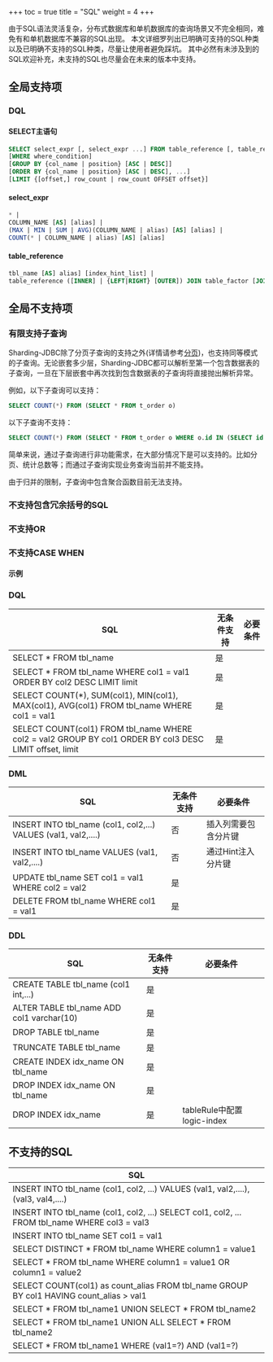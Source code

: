 +++
toc = true
title = "SQL"
weight = 4
+++

由于SQL语法灵活复杂，分布式数据库和单机数据库的查询场景又不完全相同，难免有和单机数据库不兼容的SQL出现。
本文详细罗列出已明确可支持的SQL种类以及已明确不支持的SQL种类，尽量让使用者避免踩坑。
其中必然有未涉及到的SQL欢迎补充，未支持的SQL也尽量会在未来的版本中支持。

## 全局支持项

### DQL

#### SELECT主语句

```sql
SELECT select_expr [, select_expr ...] FROM table_reference [, table_reference ...]
[WHERE where_condition] 
[GROUP BY {col_name | position} [ASC | DESC]] 
[ORDER BY {col_name | position} [ASC | DESC], ...] 
[LIMIT {[offset,] row_count | row_count OFFSET offset}]
```

#### select_expr

```sql
* | 
COLUMN_NAME [AS] [alias] | 
(MAX | MIN | SUM | AVG)(COLUMN_NAME | alias) [AS] [alias] | 
COUNT(* | COLUMN_NAME | alias) [AS] [alias]
```

#### table_reference

```sql
tbl_name [AS] alias] [index_hint_list] | 
table_reference ([INNER] | {LEFT|RIGHT} [OUTER]) JOIN table_factor [JOIN ON conditional_expr | USING (column_list)] | 
```

## 全局不支持项

### 有限支持子查询
Sharding-JDBC除了分页子查询的支持之外(详情请参考[分页](/02-sharding/subquery/))，也支持同等模式的子查询。无论嵌套多少层，Sharding-JDBC都可以解析至第一个包含数据表的子查询，一旦在下层嵌套中再次找到包含数据表的子查询将直接抛出解析异常。

例如，以下子查询可以支持：

```sql
SELECT COUNT(*) FROM (SELECT * FROM t_order o)
```

以下子查询不支持：

```sql
SELECT COUNT(*) FROM (SELECT * FROM t_order o WHERE o.id IN (SELECT id FROM t_order WHERE status = ?))
```

简单来说，通过子查询进行非功能需求，在大部分情况下是可以支持的。比如分页、统计总数等；而通过子查询实现业务查询当前并不能支持。

由于归并的限制，子查询中包含聚合函数目前无法支持。

### 不支持包含冗余括号的SQL

### 不支持OR

### 不支持CASE WHEN


#### 示例

### DQL

| SQL                                      | 无条件支持 | 必要条件 |
| ---------------------------------------- | ----- | ---- |
| SELECT * FROM tbl_name                   | 是     |      |
| SELECT * FROM tbl_name WHERE col1 = val1 ORDER BY col2 DESC LIMIT limit | 是     |      |
| SELECT COUNT(*), SUM(col1), MIN(col1), MAX(col1), AVG(col1) FROM tbl_name WHERE col1 = val1 | 是     |      |
| SELECT COUNT(col1) FROM tbl_name WHERE col2 = val2 GROUP BY col1 ORDER BY col3 DESC LIMIT offset, limit | 是     |      |

### DML

| SQL                                      | 无条件支持 | 必要条件        |
| ---------------------------------------- | ----- | ----------- |
| INSERT INTO tbl_name (col1, col2,...) VALUES (val1, val2,....) | 否     | 插入列需要包含分片键  |
| INSERT INTO tbl_name VALUES (val1, val2,....) | 否     | 通过Hint注入分片键 |
| UPDATE tbl_name SET col1 = val1 WHERE col2 = val2 | 是     |             |
| DELETE FROM tbl_name WHERE col1 = val1   | 是     |             |

### DDL

| SQL                                      | 无条件支持 | 必要条件                    |
| ---------------------------------------- | ----- | ----------------------- |
| CREATE TABLE tbl_name (col1 int,...)     | 是     |                         |
| ALTER TABLE tbl_name ADD col1 varchar(10) | 是     |                         |
| DROP TABLE tbl_name                      | 是     |                         |
| TRUNCATE TABLE tbl_name                  | 是     |                         |
| CREATE INDEX idx_name ON tbl_name        | 是     |                         |
| DROP INDEX idx_name ON tbl_name          | 是     |                         |
| DROP INDEX idx_name                      | 是     | tableRule中配置logic-index |

## 不支持的SQL

| SQL                                      |
| ---------------------------------------- |
| INSERT INTO tbl_name (col1, col2, ...) VALUES (val1, val2,....), (val3, val4,....) |
| INSERT INTO tbl_name (col1, col2, ...) SELECT col1, col2, ... FROM tbl_name WHERE col3 = val3 |
| INSERT INTO tbl_name SET col1 = val1     |
| SELECT DISTINCT * FROM tbl_name WHERE column1 = value1 |
| SELECT * FROM tbl_name WHERE column1 = value1 OR column1 = value2 |
| SELECT COUNT(col1) as count_alias FROM tbl_name GROUP BY col1 HAVING count_alias > val1 |
| SELECT * FROM tbl_name1 UNION SELECT * FROM tbl_name2 |
| SELECT * FROM tbl_name1 UNION ALL SELECT * FROM tbl_name2 |
| SELECT * FROM tbl_name1 WHERE (val1=?) AND (val1=?) |
